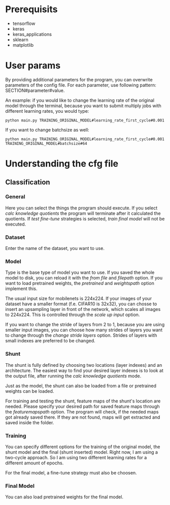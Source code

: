 # Prerequisits

 - tensorflow
 - keras
 - keras_applications
 - sklearn
 - matplotlib

# User params

By providing additional parameters for the program, you can overwrite parameters of the config file. For each parameter, use following pattern: SECTION#parameter#value.

An example: if you would like to change the learning rate of the original model through the terminal, because you want to submit multiply jobs with different learning rates, you would type:

```console
python main.py TRAINING_ORIGINAL_MODEL#learning_rate_first_cycle#0.001
```

If you want to change batchsize as well:

```console
python main.py TRAINING_ORIGINAL_MODEL#learning_rate_first_cycle#0.001 TRAINING_ORIGINAL_MODEL#batchsize#64
```

# Understanding the cfg file

## Classification

### General

Here you can select the things the program should execute. If you select *calc knowledge quotients* the program will terminate after it calculated the quotients. If *test fine-tune* strategies is selected, *train final model* will not be executed.

### Dataset

Enter the name of the dataset, you want to use.

### Model

Type is the base type of model you want to use. If you saved the whole model to disk, you can reload it with the *from file* and *filepath* option. If you want to load pretrained weights, the *pretrained* and *weightspath* option implement this.

The usual input size for mobilenets is 224x224. If your images of your dataset have a smaller format (f.e. CIFAR10 is 32x32), you can chosse to insert an upsampling layer in front of the network, which scales all images to 224x224. This is controlled through the *scale up input* option.

If you want to change the stride of layers from 2 to 1, because you are using smaller input images, you can choose how many strides of layers you want to change through the *change stride layers* option. Strides of layers with small indexes are preferred to be changed.

### Shunt

The shunt is fully defined by choosing two locations (layer indexes) and an architecture. The easiest way to find your desired layer indexes is to look at the output file, after running the *calc knowledge quotients* mode.

Just as the model, the shunt can also be loaded from a file or pretrained weights can be loaded.

For training and testing the shunt, feature maps of the shunt's location are needed. Please specify your desired path for saved feature maps through the *featuremapspath* option. The program will check, if the needed maps got already saved there. If they are not found, maps will get extracted and saved inside the folder. 

### Training

You can specify different options for the training of the original model, the shunt model and the final (shunt inserted) model. Right now, I am using a two-cycle approach. So I am using two different learning rates for a different amount of epochs.

For the final model, a fine-tune strategy must also be choosen.

### Final Model

You can also load pretrained weights for the final model.